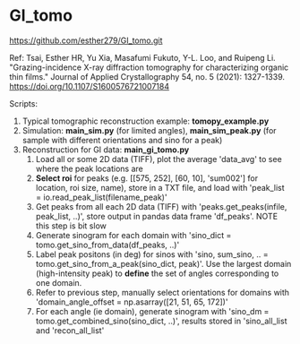 # GI_tomo
https://github.com/esther279/GI_tomo.git

Ref: Tsai, Esther HR, Yu Xia, Masafumi Fukuto, Y-L. Loo, and Ruipeng Li. "Grazing-incidence X-ray diffraction tomography for characterizing organic thin films." Journal of Applied Crystallography 54, no. 5 (2021): 1327-1339. https://doi.org/10.1107/S1600576721007184 

Scripts:
1. Typical tomographic reconstruction example: **tomopy_example.py**
2. Simulation: **main_sim.py** (for limited angles), **main_sim_peak.py** (for sample with different orientations and sino for a peak)
3. Reconstruction for GI data: **main_gi_tomo.py**
    1) Load all or some 2D data (TIFF), plot the average 'data_avg' to see where the peak locations are
    2) **Select roi** for peaks (e.g. [[575, 252], [60, 10], 'sum002'] for location, roi size, name), store in a TXT file, and load with 'peak_list = io.read_peak_list(filename_peak)'
    3) Get peaks from all each 2D data (TIFF) with 'peaks.get_peaks(infile, peak_list, ..)', store output in pandas data frame 'df_peaks'. NOTE this step is bit slow
    4) Generate sinogram for each domain with 'sino_dict = tomo.get_sino_from_data(df_peaks, ..)'
    5) Label peak positons (in deg) for sinos with 'sino, sum_sino, .. = tomo.get_sino_from_a_peak(sino_dict, peak)'. Use the largest domain (high-intensity peak) to **define** the set of angles corresponding to one domain. 
    6) Refer to previous step, manually select orientations for domains with 'domain_angle_offset = np.asarray([21, 51, 65, 172])'
    7) For each angle (ie domain), generate sinogram with 'sino_dm = tomo.get_combined_sino(sino_dict, ..)', results stored in 'sino_all_list and 'recon_all_list'
    
